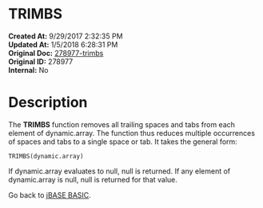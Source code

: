 # TRIMBS

**Created At:** 9/29/2017 2:32:35 PM  
**Updated At:** 1/5/2018 6:28:31 PM  
**Original Doc:** [278977-trimbs](https://docs.jbase.com/36868-jbase-basic/278977-trimbs)  
**Original ID:** 278977  
**Internal:** No  


# Description

The **TRIMBS** function removes all trailing spaces and tabs from each element of dynamic.array. The function thus reduces multiple occurrences of spaces and tabs to a single space or tab. It takes the general form:

```
TRIMBS(dynamic.array)
```

If dynamic.array evaluates to null, null is returned. If any element of dynamic.array is null, null is returned for that value.



Go back to [jBASE BASIC](./../jbase-basic-programmers-reference-guide).
